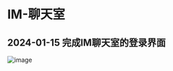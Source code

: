 # IM-聊天室


## 2024-01-15 完成IM聊天室的登录界面
![image](https://github.com/designnner/IM-ChatRoom/assets/47449888/3368549e-22ed-438e-ba20-a90170d391f8)

